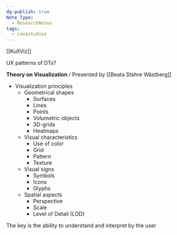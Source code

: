 ```yaml
---
dg-publish: true
Note_Type:
  - ResearchNotes
tags:
  - casestudies
---
```

[[KultViz]]

UX patterns of DTs?


**Theory on Visualization**
 / Presented by  [[Beata Stahre Wästberg]]
- Visualization principles
	- Geometrical shapes 
		- Surfaces
		- Lines
		- Points
		- Volumetric objects
		- 3D-grids
		- Heatmaps
	- Visual characteristics
		- Use of color
		- Grid
		- Pattern
		- Texture
	- Visual signs
		- Symbols
		- Icons
		- Glyphs
	- Spatial aspects
		- Perspective
		- Scale
		- Level of Detail (LOD)

The key is the ability to understand and interpret by the user